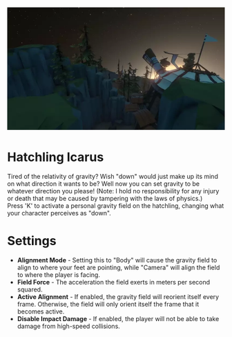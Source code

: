 # ![HatchlingIcarus](ow_icarus_vid.webp)

# Hatchling Icarus
Tired of the relativity of gravity? Wish "down" would just make up its mind on what direction it wants to be? Well now you can set gravity to be whatever direction you 
please! (Note: I hold no responsibility for any injury or death that may be caused by tampering with the laws of physics.)
<br />Press 'K' to activate a personal gravity field on the hatchling, changing what your character perceives as "down".

# Settings
* **Alignment Mode** - Setting this to "Body" will cause the gravity field to align to where your feet are pointing, while "Camera" will align the field to where the player is facing.
* **Field Force** - The acceleration the field exerts in meters per second squared.
* **Active Alignment** - If enabled, the gravity field will reorient itself every frame. Otherwise, the field will only orient itself the frame that it becomes active.
* **Disable Impact Damage** - If enabled, the player will not be able to take damage from high-speed collisions.
